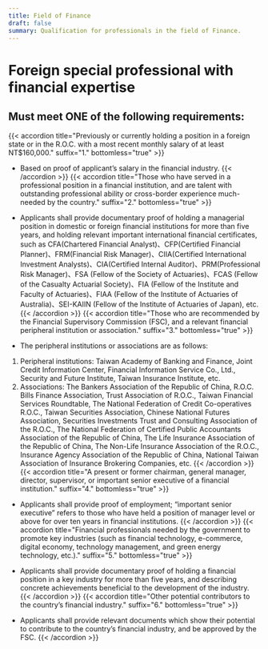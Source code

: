 ```yaml
---
title: Field of Finance
draft: false
summary: Qualification for professionals in the field of Finance.
---
```

# Foreign special professional with financial expertise

## Must meet **ONE** of the following requirements:

{{< accordion title="Previously or currently holding a position in a foreign state or in the R.O.C. with a most recent monthly salary of at least NT$160,000." suffix="1." bottomless="true" >}}

* Based on proof of applicant’s salary in the financial industry.
{{< /accordion >}}
{{< accordion title="Those who have served in a professional position in a financial institution, and are talent with outstanding professional ability or cross-border experience much-needed by the country." suffix="2." bottomless="true" >}}

* Applicants shall provide documentary proof of holding a managerial position in domestic or foreign financial institutions for more than five years, and holding relevant important international financial certificates, such as CFA(Chartered Financial Analyst)、CFP(Certified Financial Planner)、FRM(Financial Risk Manager)、CIIA(Certified International Investment Analysts)、CIA(Certified Internal Auditor)、PRM(Professional Risk Manager)、FSA (Fellow of the Society of Actuaries)、FCAS (Fellow of the Casualty Actuarial Society)、FIA (Fellow of the Institute and Faculty of Actuaries)、FIAA (Fellow of the Institute of Actuaries of Australia)、SEI-KAIIN (Fellow of the Institute of Actuaries of Japan), etc.
{{< /accordion >}}
{{< accordion title="Those who are recommended by the Financial Supervisory Commission (FSC), and a relevant financial peripheral institution or association." suffix="3." bottomless="true" >}}

* The peripheral institutions or associations are as follows:

1. Peripheral institutions: Taiwan Academy of Banking and Finance, Joint Credit Information Center, Financial Information Service Co., Ltd., Security and Future Institute, Taiwan Insurance Institute, etc.
2. Associations: The Bankers Association of the Republic of China, R.O.C. Bills Finance Association, Trust Association of R.O.C., Taiwan Financial Services Roundtable, The National Federation of Credit Co-operatives R.O.C., Taiwan Securities Association, Chinese National Futures Association, Securities Investments Trust and Consulting Association of the R.O.C., The National Federation of Certified Public Accountants Association of the Republic of China, The Life Insurance Association of the Republic of China, The Non-Life Insurance Association of the R.O.C., Insurance Agency Association of the Republic of China, National Taiwan Association of Insurance Brokering Companies, etc.
{{< /accordion >}}
{{< accordion title="A present or former chairman, general manager, director, supervisor, or important senior executive of a financial institution." suffix="4." bottomless="true" >}}

* Applicants shall provide proof of employment; “important senior executive” refers to those who have held a position of manager level or above for over ten years in financial institutions.
{{< /accordion >}}
{{< accordion title="Financial professionals needed by the government to promote key industries (such as financial technology, e-commerce, digital economy, technology management, and green energy technology, etc.)." suffix="5." bottomless="true" >}}

* Applicants shall provide documentary proof of holding a financial position in a key industry for more than five years, and describing concrete achievements beneficial to the development of the industry.
{{< /accordion >}}
{{< accordion title="Other potential contributors to the country’s financial industry." suffix="6." bottomless="true" >}}

* Applicants shall provide relevant documents which show their potential to contribute to the country’s financial industry, and be approved by the FSC.
{{< /accordion >}}
